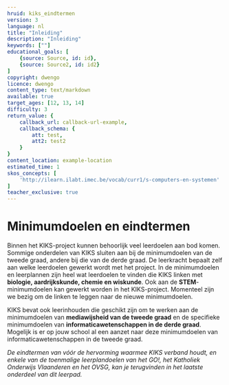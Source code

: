 ```yaml
---
hruid: kiks_eindtermen
version: 3
language: nl
title: "Inleiding"
description: "Inleiding"
keywords: [""]
educational_goals: [
    {source: Source, id: id}, 
    {source: Source2, id: id2}
]
copyright: dwengo
licence: dwengo
content_type: text/markdown
available: true
target_ages: [12, 13, 14]
difficulty: 3
return_value: {
    callback_url: callback-url-example,
    callback_schema: {
        att: test,
        att2: test2
    }
}
content_location: example-location
estimated_time: 1
skos_concepts: [
    'http://ilearn.ilabt.imec.be/vocab/curr1/s-computers-en-systemen'
]
teacher_exclusive: true
---
```


# Minimumdoelen en eindtermen

Binnen het KIKS-project kunnen behoorlijk veel leerdoelen aan bod komen. Sommige onderdelen van KIKS sluiten aan bij de minimumdoelen van de tweede graad, andere bij die van de derde graad. De leerkracht bepaalt zelf aan welke leerdoelen gewerkt wordt met het project.
In de minimumdoelen en leerplannen zijn heel wat leerdoelen te vinden die KIKS linken met **biologie, aardrijkskunde, chemie en wiskunde**. Ook aan de **STEM**-minimumdoelen kan gewerkt worden in het KIKS-project. Momenteel zijn we bezig om de linken te leggen naar de nieuwe minimumdoelen.


KIKS bevat ook leerinhouden die geschikt zijn om te werken aan de minimumdoelen van **mediawijsheid van de tweede graad** en de specifieke minimumdoelen van **informaticawetenschappen in de derde graad**. Mogelijk is er op jouw school al een aanzet naar deze minimumdoelen van informaticawetenschappen in de tweede graad.

*De eindtermen van vóór de hervorming waarmee KIKS verband houdt, en enkele van de toenmalige leerplandoelen van het GO!, het Katholiek Onderwijs Vlaanderen en het
OVSG, kan je terugvinden in het laatste onderdeel van dit leerpad.* 
